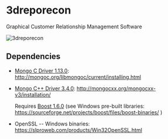 # 3dreporecon
Graphical Customer Relationship Management Software

![3dreporecon](https://user-images.githubusercontent.com/3008807/28470254-189c5e14-6e31-11e7-9b26-c3c5b9839b85.png)


## Dependencies
- [Mongo C Driver 1.13.0](https://github.com/mongodb/mongo-c-driver/releases/tag/1.13.0): http://mongoc.org/libmongoc/current/installing.html
- [Mongo C++ Driver 3.4.0](https://github.com/mongodb/mongo-cxx-driver/releases): http://mongocxx.org/mongocxx-v3/installation/

   Requires [Boost 1.6.0](https://www.boost.org/users/history/version_1_60_0.html) (see Windows pre-built libraries: https://sourceforge.net/projects/boost/files/boost-binaries/ )
- OpenSSL
-- Windows binaries: https://slproweb.com/products/Win32OpenSSL.html
